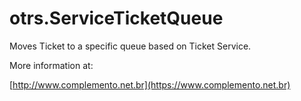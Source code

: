 # otrs.ServiceTicketQueue
Moves Ticket to a specific queue based on Ticket Service.

More information at:

[http://www.complemento.net.br](https://www.complemento.net.br)
